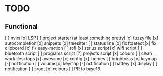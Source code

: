 # TODO

## Functional
  [ ] nvim
    [x] LSP
    [ ] project starter (at least something pretty)
    [x] fuzzy file
    [x] autocompletion
    [x] snippets
    [x] treesitter
    [ ] status line
    [x] fix ftdetect
    [x] fix clipboard
    [x] fix easy-motion
  [ ] rofi
    [x] status script
    [x] wifi script
    [ ] bluetooth script
    [ ] programs script
    [?] projects script
    [x] colours
    [ ] clean work desktops
  [x] awesome
    [x] config
    [x] themes
  [ ] brightness
    [x] keymap
    [-] notification
  [ ] volume
    [x] keymap
    [-] notification
  [ ] battery
    [x] display
    [ ] notification
  [ ] broot
      [x] colours
      [ ] PR to base16
